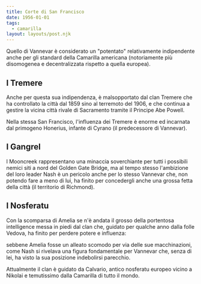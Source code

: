 ```yaml
---
title: Corte di San Francisco
date: 1956-01-01
tags:
  - camarilla
layout: layouts/post.njk
---
```


Quello di Vannevar è considerato un "potentato" relativamente indipendente anche per gli standard della Camarilla americana (notoriamente più disomogenea e decentralizzata rispetto a quella europea).

<h2>I Tremere</h2>

Anche per questa sua indipendenza, è malsopportato dal clan Tremere che ha controllato la città dal 1859 sino al terremoto del 1906, e che continua a gestire la vicina città rivale di Sacramento tramite il Principe Abe Powell.

Nella stessa San Francisco, l'influenza dei Tremere è enorme ed incarnata dal primogeno Honerius, infante di Cyrano (il predecessore di Vannevar).

<h2>I Gangrel</h2>

I Mooncreek rappresentano una minaccia soverchiante per tutti i possibili nemici siti a nord del Golden Gate Bridge, ma al tempo stesso l'ambizione del loro leader Nash è un pericolo anche per lo stesso Vannevar che, non potendo fare a meno di lui, ha finito per concedergli anche una grossa fetta della città (il territorio di Richmond).

<h2>I Nosferatu</h2>

Con la scomparsa di Amelia se n'è andata il grosso della portentosa intelligence messa in piedi dal clan che, guidato per qualche anno dalla folle Vedova, ha finito per perdere potere e influenza:

sebbene Amelia fosse un alleato scomodo per via delle sue macchinazioni, come Nash si rivelava una figura fondamentale per Vannevar che, senza di lei, ha visto la sua posizione indebolirsi parecchio.

Attualmente il clan è guidato da Calvario, antico nosferatu europeo vicino a Nikolai e temutissimo dalla Camarilla di tutto il mondo.